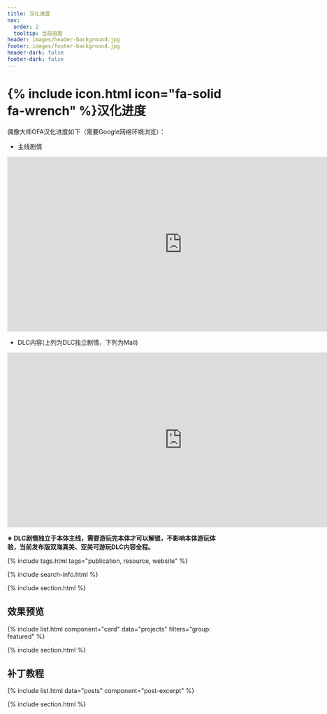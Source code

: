 ```yaml
---
title: 汉化进度
nav:
  order: 2
  tooltip: 当前进度
header: images/header-background.jpg
footer: images/footer-background.jpg
header-dark: false
footer-dark: false
---
```


# {% include icon.html icon="fa-solid fa-wrench" %}汉化进度

偶像大师OFA汉化进度如下（需要Google网络环境浏览）：

- 主线剧情
<iframe src="https://docs.google.com/spreadsheets/d/e/2PACX-1vT4OX19ryXygqd0xKXXN0i-UJ_GBqz2xlHc3yJQOzSD0wxI5NXuW7F5ZdNHLPOQ2_k5Cxr1DzxURJYy/pubchart?oid=1587134818&amp;format=interactive"width="800" 
  height="400"
  style="border:0;"></iframe>

- DLC内容(上列为DLC独立剧情，下列为Mail)
<iframe src="https://docs.google.com/spreadsheets/d/e/2PACX-1vS8VIX16l06xTGc5o0tLkk6ExDIBwp4_q8K_4G7leE5SImw-o-T8Nhi8nYBsC2QP8u-601bliihjVq0/pubchart?oid=2107114203&amp;format=interactive"width="800" 
  height="400"
  style="border:0;"></iframe>

**※ DLC剧情独立于本体主线，需要游玩完本体才可以解锁，不影响本体游玩体验，当前发布版双海真美、亚美可游玩DLC内容全程。**


{% include tags.html tags="publication, resource, website" %}

{% include search-info.html %}

{% include section.html %}

## 效果预览

{% include list.html component="card" data="projects" filters="group: featured" %}

{% include section.html %}

## 补丁教程

{% include list.html data="posts" component="post-excerpt" %}

{% include section.html %}